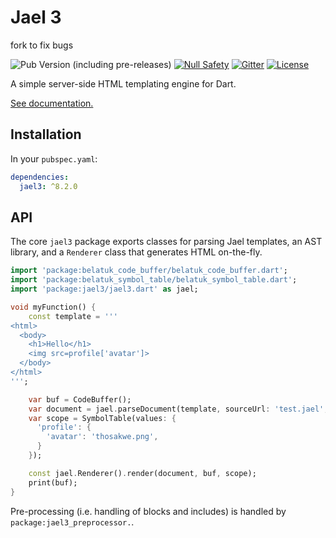 # Jael 3

fork to fix bugs

![Pub Version (including pre-releases)](https://img.shields.io/pub/v/jael3?include_prereleases)
[![Null Safety](https://img.shields.io/badge/null-safety-brightgreen)](https://dart.dev/null-safety)
[![Gitter](https://img.shields.io/gitter/room/angel_dart/discussion)](https://gitter.im/angel_dart/discussion)
[![License](https://img.shields.io/github/license/dart-backend/angel)](https://github.com/dart-backend/angel/tree/master/packages/jael/jael/LICENSE)

A simple server-side HTML templating engine for Dart.

[See documentation.](https://angel3-docs.dukefirehawk.com/packages/front-end/jael)

## Installation

In your `pubspec.yaml`:

```yaml
dependencies:
  jael3: ^8.2.0
```

## API

The core `jael3` package exports classes for parsing Jael templates, an AST library, and a `Renderer` class that generates HTML on-the-fly.

```dart
import 'package:belatuk_code_buffer/belatuk_code_buffer.dart';
import 'package:belatuk_symbol_table/belatuk_symbol_table.dart';
import 'package:jael3/jael3.dart' as jael;

void myFunction() {
    const template = '''
<html>
  <body>
    <h1>Hello</h1>
    <img src=profile['avatar']>
  </body>
</html>
''';

    var buf = CodeBuffer();
    var document = jael.parseDocument(template, sourceUrl: 'test.jael', asDSX: false);
    var scope = SymbolTable(values: {
      'profile': {
        'avatar': 'thosakwe.png',
      }
    });

    const jael.Renderer().render(document, buf, scope);
    print(buf);
}
```

Pre-processing (i.e. handling of blocks and includes) is handled by `package:jael3_preprocessor.`.
